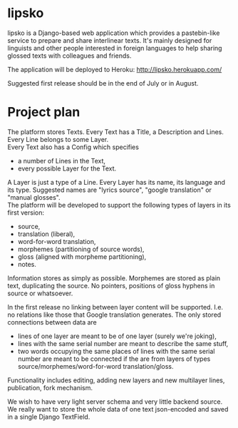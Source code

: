 lipsko
======

lipsko is a Django-based web application which provides a pastebin-like service to prepare and share interlinear texts.  It's mainly designed for linguists and other people interested in foreign languages to help sharing glossed texts with colleagues and friends.

The application will be deployed to Heroku: http://lipsko.herokuapp.com/

Suggested first release should be in the end of July or in August.


Project plan
============

The platform stores Texts.  Every Text has a Title, a Description and Lines.  Every Line belongs to some Layer.  
Every Text also has a Config which specifies
- a number of Lines in the Text,
- every possible Layer for the Text.

A Layer is just a type of a Line. Every Layer has its name, its language and its type.
Suggested names are "lyrics source", "google translation" or "manual glosses".  
The platform will be developed to support the following types of layers in its first version:
- source,
- translation (liberal),
- word-for-word translation,
- morphemes (partitioning of source words),
- gloss (aligned with morpheme partitioning),
- notes.

Information stores as simply as possible.  Morphemes are stored as plain text, duplicating the source.  No pointers, positions of gloss hyphens in source or whatsoever.

In the first release no linking between layer content will be supported.  I.e. no relations like those that Google translation generates.  The only stored connections between data are
- lines of one layer are meant to be of one layer (surely we're joking),
- lines with the same serial number are meant to describe the same stuff,
- two words occupying the same places of lines with the same serial number are meant to be connected if the are from layers of types source/morphemes/word-for-word translation/gloss.

Functionality includes editing, adding new layers and new multilayer lines, publication, fork mechanism.

We wish to have very light server schema and very little backend source.  We really want to store the whole data of one text json-encoded and saved in a single Django TextField.
